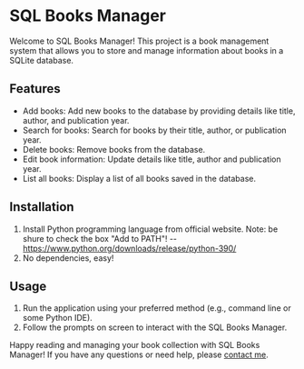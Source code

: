 # SQL Books Manager

Welcome to SQL Books Manager! This project is a book management system that allows you to store and manage information about books in a SQLite database.

## Features

- Add books: Add new books to the database by providing details like title, author, and publication year.
- Search for books: Search for books by their title, author, or publication year.
- Delete books: Remove books from the database.
- Edit book information: Update details like title, author and publication year.
- List all books: Display a list of all books saved in the database.

## Installation

1. Install Python programming language from official website. Note: be shure to check the box "Add to PATH"!
-- https://www.python.org/downloads/release/python-390/
2. No dependencies, easy!

## Usage

1. Run the application using your preferred method (e.g., command line or some Python IDE).
2. Follow the prompts on screen to interact with the SQL Books Manager.

Happy reading and managing your book collection with SQL Books Manager! If you have any questions or need help, please [contact me](mailto:helpcenter@sql.bookmanager.com).
